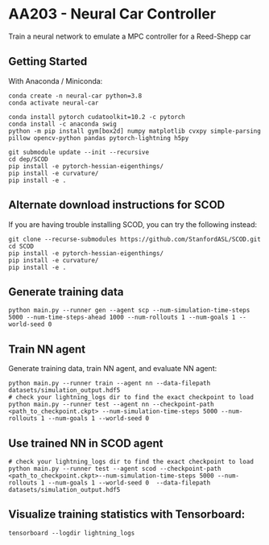 # AA203 - Neural Car Controller
Train a neural network to emulate a MPC controller for a Reed-Shepp car

## Getting Started
With Anaconda / Miniconda:
```
conda create -n neural-car python=3.8
conda activate neural-car

conda install pytorch cudatoolkit=10.2 -c pytorch
conda install -c anaconda swig
python -m pip install gym[box2d] numpy matplotlib cvxpy simple-parsing pillow opencv-python pandas pytorch-lightning h5py

git submodule update --init --recursive 
cd dep/SCOD 
pip install -e pytorch-hessian-eigenthings/
pip install -e curvature/
pip install -e .
```

## Alternate download instructions for SCOD
If you are having trouble installing SCOD, you can try the following instead: 
```
git clone --recurse-submodules https://github.com/StanfordASL/SCOD.git
cd SCOD
pip install -e pytorch-hessian-eigenthings/
pip install -e curvature/
pip install -e .
```

## Generate training data
```
python main.py --runner gen --agent scp --num-simulation-time-steps 5000 --num-time-steps-ahead 1000 --num-rollouts 1 --num-goals 1 --world-seed 0
```

## Train NN agent
Generate training data, train NN agent, and evaluate NN agent: 
```
python main.py --runner train --agent nn --data-filepath datasets/simulation_output.hdf5
# check your lightning_logs dir to find the exact checkpoint to load
python main.py --runner test --agent nn --checkpoint-path <path_to_checkpoint.ckpt> --num-simulation-time-steps 5000 --num-rollouts 1 --num-goals 1 --world-seed 0
```

## Use trained NN in SCOD agent 
```
# check your lightning_logs dir to find the exact checkpoint to load
python main.py --runner test --agent scod --checkpoint-path <path_to_checkpoint.ckpt>--num-simulation-time-steps 5000 --num-rollouts 1 --num-goals 1 --world-seed 0  --data-filepath datasets/simulation_output.hdf5 
```

## Visualize training statistics with Tensorboard: 
```
tensorboard --logdir lightning_logs
```
